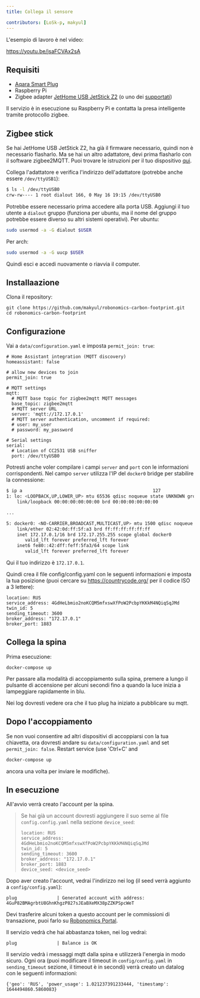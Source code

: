 ```yaml
---
title: Collega il sensore

contributors: [LoSk-p, makyul]
---
```


L'esempio di lavoro è nel video:

https://youtu.be/jsaFCVAx2sA

## Requisiti

* [Aqara Smart Plug](https://aqara.ru/product/aqara-smart-plug/?yclid=462434430312045270)
* Raspberry Pi
* Zigbee adapter [JetHome USB JetStick Z2](https://jhome.ru/catalog/parts/PCBA/293/) (o uno dei [supportati](https://www.zigbee2mqtt.io/information/supported_adapters.html))

Il servizio è in esecuzione su Raspberry Pi e contatta la presa intelligente tramite protocollo zigbee.

## Zigbee stick

Se hai JetHome USB JetStick Z2, ha già il firmware necessario, quindi non è necessario flasharlo. Ma se hai un altro adattatore, devi prima flasharlo con il software zigbee2MQTT. Puoi trovare le istruzioni per il tuo dispositivo [qui](https://www.zigbee2mqtt.io/information/supported_adapters.html).

Collega l'adattatore e verifica l'indirizzo dell'adattatore (potrebbe anche essere `/dev/ttyUSB1`):
```bash
$ ls -l /dev/ttyUSB0
crw-rw---- 1 root dialout 166, 0 May 16 19:15 /dev/ttyUSB0 
```

Potrebbe essere necessario prima accedere alla porta USB. Aggiungi il tuo utente a `dialout` gruppo (funziona per ubuntu, ma il nome del gruppo potrebbe essere diverso su altri sistemi operativi).
Per ubuntu:
```bash
sudo usermod -a -G dialout $USER
```
Per arch:
```bash
sudo usermod -a -G uucp $USER
```
Quindi esci e accedi nuovamente o riavvia il computer.

## Installaazione

Clona il repository:

```
git clone https://github.com/makyul/robonomics-carbon-footprint.git
cd robonomics-carbon-footprint
```

## Configurazione

Vai a `data/configuration.yaml` e imposta `permit_join: true`:

```
# Home Assistant integration (MQTT discovery)
homeassistant: false

# allow new devices to join
permit_join: true

# MQTT settings
mqtt:
  # MQTT base topic for zigbee2mqtt MQTT messages
  base_topic: zigbee2mqtt
  # MQTT server URL
  server: 'mqtt://172.17.0.1'
  # MQTT server authentication, uncomment if required:
  # user: my_user
  # password: my_password

# Serial settings
serial:
  # Location of CC2531 USB sniffer
  port: /dev/ttyUSB0
```
Potresti anche voler compilare i campi `server` and `port` con le informazioni corrispondenti. Nel campo `server` utilizza l'IP del `docker0` bridge per stabilire la connessione: 

```bash
$ ip a                                                 127
1: lo: <LOOPBACK,UP,LOWER_UP> mtu 65536 qdisc noqueue state UNKNOWN group default qlen 1000
    link/loopback 00:00:00:00:00:00 brd 00:00:00:00:00:00

...

5: docker0: <NO-CARRIER,BROADCAST,MULTICAST,UP> mtu 1500 qdisc noqueue state DOWN group default 
    link/ether 02:42:0d:ff:5f:a3 brd ff:ff:ff:ff:ff:ff
    inet 172.17.0.1/16 brd 172.17.255.255 scope global docker0
       valid_lft forever preferred_lft forever
    inet6 fe80::42:dff:feff:5fa3/64 scope link 
       valid_lft forever preferred_lft forever
```
Qui il tuo indirizzo è `172.17.0.1`.

Quindi crea il file config/config.yaml con le seguenti informazioni e imposta la tua posizione (puoi cercare su https://countrycode.org/ per il codice ISO a 3 lettere):

```
location: RUS
service_address: 4GdHeLbmio2noKCQM5mfxswXfPoW2PcbpYKKkM4NQiqSqJMd
twin_id: 5
sending_timeout: 3600
broker_address: "172.17.0.1"
broker_port: 1883
```

## Collega la spina

Prima esecuzione:

```
docker-compose up     
```

Per passare alla modalità di accoppiamento sulla spina, premere a lungo il pulsante di accensione per alcuni secondi fino a quando la luce inizia a lampeggiare rapidamente in blu.

Nei log dovresti vedere ora che il tuo plug ha iniziato a pubblicare su mqtt.


## Dopo l'accoppiamento

Se non vuoi consentire ad altri dispositivi di accoppiarsi con la tua chiavetta, ora dovresti andare su `data/configuration.yaml` and set `permit_join: false`. Restart service (use 'Ctrl+C' and 

```bash
docker-compose up     
```
ancora una volta per inviare le modifiche).

## In esecuzione
All'avvio verrà creato l'account per la spina. 
> Se hai già un account dovresti aggiungere il suo seme al file `config.config.yaml` nella sezione `device_seed`:
>
> ```
> location: RUS
> service_address: 4GdHeLbmio2noKCQM5mfxswXfPoW2PcbpYKKkM4NQiqSqJMd
> twin_id: 5
> sending_timeout: 3600
> broker_address: "172.17.0.1"
> broker_port: 1883
> device_seed: <device_seed>
>```

Dopo aver creato l'account, vedrai l'indirizzo nei log (il seed verrà aggiunto a `config/config.yaml`):
```
plug               | Generated account with address: 4GuP82BMAgrbtU8GhnKhgzP827sJEaBXeMX38pZZKPSpcWeT
```
Devi trasferire alcuni token a questo account per le commissioni di transazione, puoi farlo su [Robonomics Portal](https://polkadot.js.org/apps/?rpc=wss%3A%2F%2Fkusama.rpc.robonomics.network%2F#/accounts). 

Il servizio vedrà che hai abbastanza token, nei log vedrai:
```
plug               | Balance is OK
```
Il servizio vedrà i messaggi mqtt dalla spina e utilizzerà l'energia in modo sicuro. Ogni ora (puoi modificare il timeout in `config/config.yaml` in `sending_timeout` sezione, il timeout è in secondi) verrà creato un datalog con le seguenti informazioni:
```
{'geo': 'RUS', 'power_usage': 1.021237391233444, 'timestamp': 1644494860.5860083}
```
